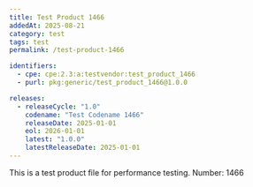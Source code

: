 ```yaml
---
title: Test Product 1466
addedAt: 2025-08-21
category: test
tags: test
permalink: /test-product-1466

identifiers:
  - cpe: cpe:2.3:a:testvendor:test_product_1466
  - purl: pkg:generic/test_product_1466@1.0.0

releases:
  - releaseCycle: "1.0"
    codename: "Test Codename 1466"
    releaseDate: 2025-01-01
    eol: 2026-01-01
    latest: "1.0.0"
    latestReleaseDate: 2025-01-01
---
```


This is a test product file for performance testing. Number: 1466
